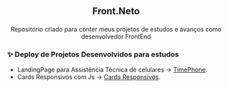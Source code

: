 ## <p align="center">Front.Neto</p>

<p align="center">
Repositório criado para conter meus projetos de estudos e avanços como desenvolvedor FrontEnd


### ✨ Deploy de Projetos Desenvolvidos para estudos
  - LandingPage para Assistência Técnica de celulares -> [TimePhone](https://timephone.vercel.app/).
  - Cards Responsivos com Js -> [Cards Responsivos](https://cards-rho-tawny.vercel.app/).

